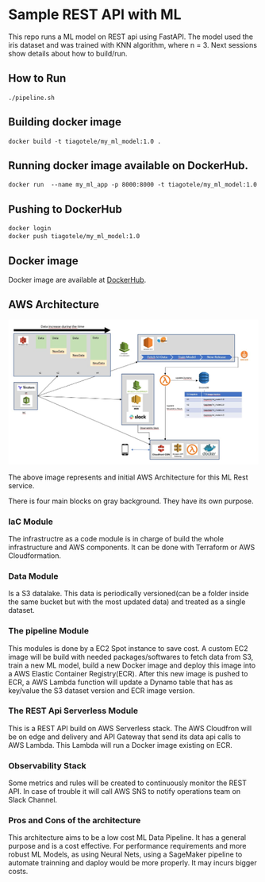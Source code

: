 # Sample REST API with ML

This repo runs a ML model on REST api using FastAPI.
The model used the iris dataset and was trained with KNN algorithm, where n = 3.
Next sessions show details about how to build/run.

## How to Run
```
./pipeline.sh
```

## Building docker image
```
docker build -t tiagotele/my_ml_model:1.0 .
```

## Running docker image available on DockerHub.
```
docker run  --name my_ml_app -p 8000:8000 -t tiagotele/my_ml_model:1.0
```

## Pushing to DockerHub
```
docker login 
docker push tiagotele/my_ml_model:1.0
```

## Docker image
Docker image are available at [DockerHub](https://hub.docker.com/repository/docker/tiagotele/my_ml_model).

## AWS Architecture

![AWS Architecture](docs/AWS_Architecture.jpeg)

The above image represents and initial AWS Architecture for this ML Rest service.

There is four main blocks on gray background. They have its own purpose.

### IaC Module
The infrastructre as a code module is in charge of build the whole infrastructure and AWS components. It can be done with Terraform or AWS Cloudformation.

### Data Module
Is a S3 datalake. This data is periodically versioned(can be a folder inside the same bucket but with the most updated data) and treated as a single dataset.

### The pipeline Module
This modules is done by a EC2 Spot instance to save cost. A custom EC2 image will be build with needed packages/softwares to fetch data from S3, train a new ML model, build a new Docker image and deploy this image into a AWS Elastic Container Registry(ECR). After this new image is pushed to ECR, a AWS Lambda function will update a Dynamo table that has as key/value the S3 dataset version and ECR image version. 

### The REST Api Serverless Module
This is a REST API build on AWS Serverless stack. The AWS Cloudfron will be on edge and delivery and API Gateway that send its data api calls to AWS Lambda. This Lambda will run a Docker image existing on ECR.

### Observability Stack
Some metrics and rules will be created to continuously monitor the REST API. In case of trouble it will call AWS SNS to notify operations team on Slack Channel.

### Pros and Cons of the architecture

This architecture aims to be a low cost ML Data Pipeline. It has a general purpose and is a cost effective. For performance requirements and more robust ML Models, as using Neural Nets, using a SageMaker pipeline to automate trainning and daploy would be more properly. It may incurs bigger costs.
